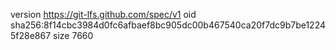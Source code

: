 version https://git-lfs.github.com/spec/v1
oid sha256:8f14cbc3984d0fc6afbaef8bc905dc00b467540ca20f7dc9b7be12245f28e867
size 7660
